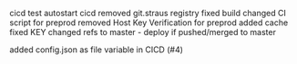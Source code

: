 cicd
test autostart cicd
removed git.straus registry
fixed build
changed CI script for preprod
removed Host Key Verification for preprod
added cache
fixed KEY
changed refs to master - deploy if pushed/merged to master

 added config.json as file variable in CICD (#4)
